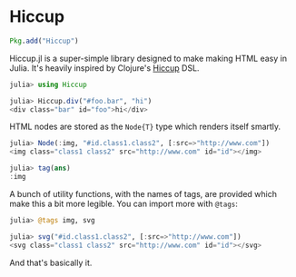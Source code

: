 # Hiccup

```julia
Pkg.add("Hiccup")
```

Hiccup.jl is a super-simple library designed to make making HTML easy in Julia. It's heavily inspired by Clojure's [Hiccup](https://github.com/weavejester/hiccup) DSL.

```julia
julia> using Hiccup

julia> Hiccup.div("#foo.bar", "hi")
<div class="bar" id="foo">hi</div>
```

HTML nodes are stored as the `Node{T}` type which renders itself smartly.

```julia
julia> Node(:img, "#id.class1.class2", [:src=>"http://www.com"])
<img class="class1 class2" src="http://www.com" id="id"></img>

julia> tag(ans)
:img
```

A bunch of utility functions, with the names of tags, are provided which make this a bit more legible. You can import more with `@tags`:

```julia
julia> @tags img, svg

julia> svg("#id.class1.class2", [:src=>"http://www.com"])
<svg class="class1 class2" src="http://www.com" id="id"></svg>
```

And that's basically it.
